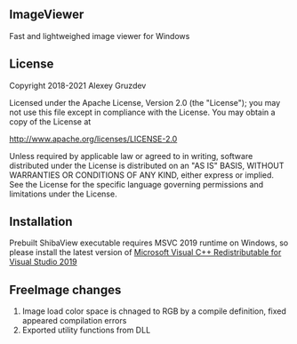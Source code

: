 ## ImageViewer

Fast and lightweighed image viewer for Windows

## License

Copyright 2018-2021 Alexey Gruzdev

Licensed under the Apache License, Version 2.0 (the "License");
you may not use this file except in compliance with the License.
You may obtain a copy of the License at

  http://www.apache.org/licenses/LICENSE-2.0

Unless required by applicable law or agreed to in writing, software
distributed under the License is distributed on an "AS IS" BASIS,
WITHOUT WARRANTIES OR CONDITIONS OF ANY KIND, either express or implied.
See the License for the specific language governing permissions and
limitations under the License.


## Installation

Prebuilt ShibaView executable requires MSVC 2019 runtime on Windows, so please install the latest version of [Microsoft Visual C++ Redistributable for Visual Studio 2019](https://support.microsoft.com/en-us/help/2977003/the-latest-supported-visual-c-downloads)

## FreeImage changes

  1. Image load color space is chnaged to RGB by a compile definition, fixed appeared compilation errors
  2. Exported utility functions from DLL
